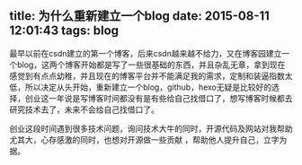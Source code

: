 title: 为什么重新建立一个blog
date: 2015-08-11 12:01:43
tags: blog
---
最早以前在csdn建立的第一个博客，后来csdn越来越不给力，又在博客园建立一个blog，这两个博客开始都是写了一些很基础的东西，并且杂乱无章，拿到现在感觉到有点点幼稚，并且现在的博客平台并不能满足我的需求，定制和装逼指数太低，所以决定从头开始，重新建立一个blog，github，hexo无疑是比较好的选择，创业这一年说是写博客时间都没有是有些给自己找借口了，想写博客时候都去研究技术去了，未来不会给自己找借口了。

创业这段时间遇到很多技术问题，询问技术大牛的同时，开源代码及网站对我帮助尤其大，心存感激的同时，也想对开源做一些贡献 ，帮助他人提升自己，立字为据。